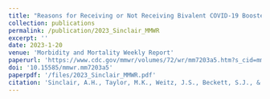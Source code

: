 ```yaml
---
title: "Reasons for Receiving or Not Receiving Bivalent COVID-19 Booster Vaccinations Among Adults — United States, November 1–December 10, 2022"
collection: publications
permalink: /publication/2023_Sinclair_MMWR
excerpt: ''
date: 2023-1-20
venue: 'Morbidity and Mortality Weekly Report'
paperurl: 'https://www.cdc.gov/mmwr/volumes/72/wr/mm7203a5.htm?s_cid=mm7203a5_w'
doi: '10.15585/mmwr.mm7203a5'
paperpdf: '/files/2023_Sinclair_MMWR.pdf'
citation: 'Sinclair, A.H., Taylor, M.K., Weitz, J.S., Beckett, S.J., & Samanez-Larkin, G.R. (2023). Reasons for Receiving or Not Receiving Bivalent COVID-19 Booster Vaccinations Among Adults — United States, November 1–December 10, 2022. MMWR 72(3), 73-75. DOI: http://dx.doi.org/10.15585/mmwr.mm7203a5'
---
```

